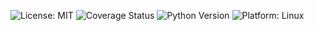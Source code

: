 
![License: MIT](https://img.shields.io/badge/License-MIT-green.svg)
![Coverage Status](https://coveralls.io/repos/github/PriyaGandhi311/WolfByteCollective/SE/badge.svg?branch=main)
![Python Version](https://img.shields.io/badge/Python-3.13-blue.svg)
![Platform: Linux](https://img.shields.io/badge/Platform-Linux-green.svg)
